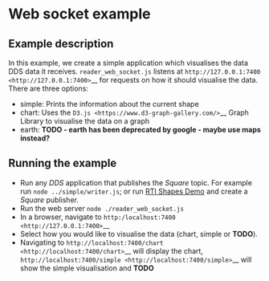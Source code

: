 # Web socket example

## Example description
In this example, we create a simple application which visualises the data DDS data it receives.
`reader_web_socket.js` listens at `http://127.0.0.1:7400 <http://127.0.0.1:7400>`__ for requests
on how it should visualise the data. There are three options:
* simple: Prints the information about the current shape
* chart: Uses the `D3.js <https://www.d3-graph-gallery.com/>`__ Graph Library to visualise the data on a graph
* earth: **TODO - earth has been deprecated by google - maybe use maps instead?**

## Running the example
* Run any *DDS* application that publishes the *Square* topic. For example run
`node ../simple/writer.js`; or run
[RTI Shapes Demo](https://www.rti.com/free-trial/shapes-demo) and create a *Square*
publisher.
* Run the web server `node ./reader_web_socket.js`
* In a browser, navigate to `http:/localhost:7400 <http://127.0.0.1:7400>`__
* Select how you would like to visualise the data (chart, simple or **TODO**).
* Navigating to `http://localhost:7400/chart <http://localhost:7400/chart>`__ will display the chart,
`http://localhost:7400/simple <http://localhost:7400/simple>`__ will show the simple visualisation and **TODO**

